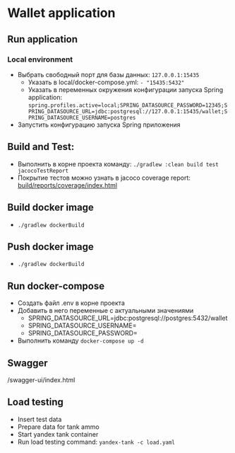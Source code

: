 # Wallet application

## Run application

### Local environment
- Выбрать свободный порт для базы данных: ```127.0.0.1:15435```
  - Указать в local/docker-compose.yml:
    ```- "15435:5432"```
  - Указать в переменных окружения конфигурации запуска Spring application:
    ```spring.profiles.active=local;SPRING_DATASOURCE_PASSWORD=12345;SPRING_DATASOURCE_URL=jdbc:postgresql://127.0.0.1:15435/wallet;SPRING_DATASOURCE_USERNAME=postgres```
- Запустить конфигурацию запуска Spring приложения

## Build and Test:

- Выполнить в корне проекта команду: ```./gradlew :clean build test jacocoTestReport```
- Покрытие тестов можно узнать в jacoco coverage report: [build/reports/coverage/index.html](build/reports/coverage/index.html)

## Build docker image
- ```./gradlew dockerBuild```


## Push docker image
- ```./gradlew dockerBuild```

## Run docker-compose
- Создать файл .env в корне проекта
- Добавить в него переменные с актуальными значениями
  - SPRING_DATASOURCE_URL=jdbc:postgresql://postgres:5432/wallet
  - SPRING_DATASOURCE_USERNAME=<username>
  - SPRING_DATASOURCE_PASSWORD=<password>
- Выполнить команду ```docker-compose up -d```

## Swagger
/swagger-ui/index.html


## Load testing
- Insert test data
- Prepare data for tank ammo
- Start yandex tank container
- Run load testing command: ```yandex-tank -c load.yaml```
